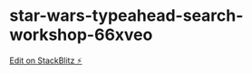 # star-wars-typeahead-search-workshop-66xveo

[Edit on StackBlitz ⚡️](https://stackblitz.com/edit/star-wars-typeahead-search-workshop-66xveo)